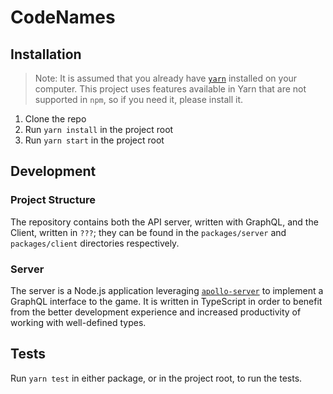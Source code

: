 # CodeNames

## Installation

> Note: It is assumed that you already have [`yarn`](https://yarnpkg.com) installed on your computer. This project uses features available in Yarn that are not supported in `npm`, so if you need it, please install it.

1.  Clone the repo
2.  Run `yarn install` in the project root
3.  Run `yarn start` in the project root

## Development

### Project Structure

The repository contains both the API server, written with GraphQL, and the Client, written in `???`; they can be found in the `packages/server` and `packages/client` directories respectively.

### Server

The server is a Node.js application leveraging [`apollo-server`](https://www.apollographql.com/docs/apollo-server/) to implement a GraphQL interface to the game. It is written in TypeScript in order to benefit from the better development experience and increased productivity of working with well-defined types.

## Tests

Run `yarn test` in either package, or in the project root, to run the tests.
